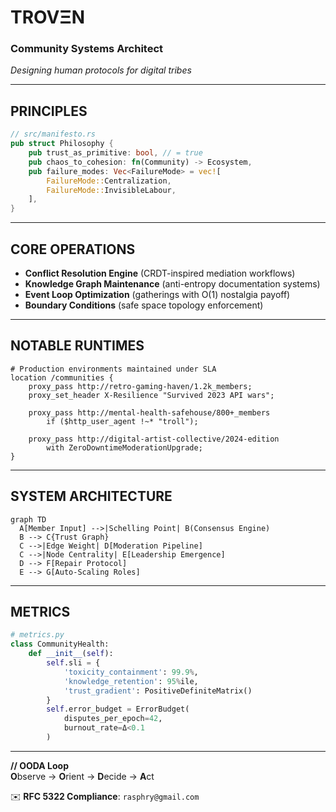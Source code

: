 # TROVΞN  
### Community Systems Architect  
*Designing human protocols for digital tribes*

---

## PRINCIPLES  
```rust
// src/manifesto.rs
pub struct Philosophy {
    pub trust_as_primitive: bool, // = true
    pub chaos_to_cohesion: fn(Community) -> Ecosystem,
    pub failure_modes: Vec<FailureMode> = vec![
        FailureMode::Centralization,
        FailureMode::InvisibleLabour,
    ],
}
```

---

## CORE OPERATIONS  
- **Conflict Resolution Engine** (CRDT-inspired mediation workflows)  
- **Knowledge Graph Maintenance** (anti-entropy documentation systems)  
- **Event Loop Optimization** (gatherings with O(1) nostalgia payoff)  
- **Boundary Conditions** (safe space topology enforcement)  

---

## NOTABLE RUNTIMES  
```nginx
# Production environments maintained under SLA
location /communities {
    proxy_pass http://retro-gaming-haven/1.2k_members;
    proxy_set_header X-Resilience "Survived 2023 API wars";
    
    proxy_pass http://mental-health-safehouse/800+_members
        if ($http_user_agent !~* "troll");
    
    proxy_pass http://digital-artist-collective/2024-edition
        with ZeroDowntimeModerationUpgrade;
}
```

---

## SYSTEM ARCHITECTURE  
```mermaid
graph TD
  A[Member Input] -->|Schelling Point| B(Consensus Engine)
  B --> C{Trust Graph}
  C -->|Edge Weight| D[Moderation Pipeline]
  C -->|Node Centrality| E[Leadership Emergence]
  D --> F[Repair Protocol]
  E --> G[Auto-Scaling Roles]
```

---

## METRICS  
```python
# metrics.py
class CommunityHealth:
    def __init__(self):
        self.sli = {
            'toxicity_containment': 99.9%, 
            'knowledge_retention': 95%ile,
            'trust_gradient': PositiveDefiniteMatrix()
        }
        self.error_budget = ErrorBudget(
            disputes_per_epoch=42,
            burnout_rate=Δ<0.1
        )
```

---

**// OODA Loop**  
**O**bserve → **O**rient → **D**ecide → **A**ct  

✉️ **RFC 5322 Compliance**: `rasphry@gmail.com`  
